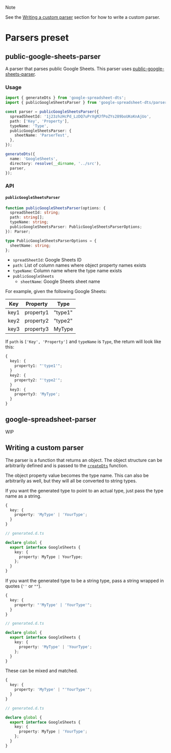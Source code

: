 > [!NOTE]
> See the [Writing a custom parser](#writing-a-custom-parser) section for how to write a custom parser.

# Parsers preset

## public-google-sheets-parser

A parser that parses public Google Sheets. This parser uses [public-google-sheets-parser](https://github.com/fureweb-com/public-google-sheets-parser).

### Usage

```ts
import { generateDts } from 'google-spreadsheet-dts';
import { publicGoogleSheetsParser } from 'google-spreadsheet-dts/parser';

const parser = publicGoogleSheetsParser({
  spreadSheetId: '1j23zhzHcPd_LzDQ7uPrXgMJfPoZYs289boUKoKnAjUo',
  path: ['Key', 'Property'],
  typeName: 'Type',
  publicGoogleSheetsParser: {
    sheetName: 'ParserTest',
  },
});

generateDts({
  name: 'GoogleSheets',
  directory: resolve(__dirname, '../src'),
  parser,
});
```

### API

#### `publicGoogleSheetsParser`

```ts
function publicGoogleSheetsParser(options: {
  spreadSheetId: string;
  path: string[];
  typeName: string;
  publicGoogleSheetsParser: PublicGoogleSheetsParserOptions;
}): Parser;

type PublicGoogleSheetsParserOptions = {
  sheetName: string;
};
```

- `spreadSheetId`: Google Sheets ID
- `path`: List of column names where object property names exists
- `typeName`: Column name where the type name exists
- `publicGoogleSheets`
  - `sheetName`: Google Sheets sheet name

For example, given the following Google Sheets:

| Key  | Property  | Type    |
| ---- | --------- | ------- |
| key1 | property1 | "type1" |
| key2 | property2 | "type2" |
| key3 | property3 | MyType  |

If `path` is `['Key', 'Property']` and `typeName` is `Type`, the return will look like this:

```ts
{
  key1: {
    property1: "'type1'";
  }
  key2: {
    property2: "'type2'";
  }
  key3: {
    property3: 'MyType';
  }
}
```

## google-spreadsheet-parser

WIP

## Writing a custom parser

The parser is a function that returns an object. The object structure can be arbitrarily defined and is passed to the [`createDts`](../core/createDts.ts) function.

The object property value becomes the type name. This can also be arbitrarily as well, but they will all be converted to string types.

If you want the generated type to point to an actual type, just pass the type name as a string.

```ts
{
  key: {
    property: 'MyType' | 'YourType';
  }
}
```

```ts
// generated.d.ts

declare global {
  export interface GoogleSheets {
    key: {
      property: MyType | YourType;
    };
  }
}
```

If you want the generated type to be a string type, pass a string wrapped in quotes (`''` or `""`).

```ts
{
  key: {
    property: "'MyType' | 'YourType'";
  }
}
```

```ts
// generated.d.ts

declare global {
  export interface GoogleSheets {
    key: {
      property: 'MyType' | 'YourType';
    };
  }
}
```

These can be mixed and matched.

```ts
{
  key: {
    property: 'MyType' | "'YourType'";
  }
}
```

```ts
// generated.d.ts

declare global {
  export interface GoogleSheets {
    key: {
      property: MyType | 'YourType';
    };
  }
}
```
